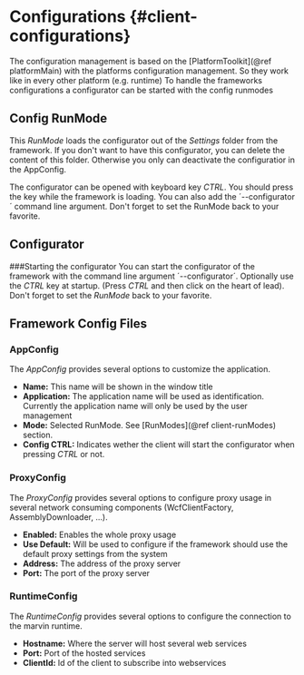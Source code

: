 Configurations {#client-configurations}
========

The configuration management is based on the [PlatformToolkit](@ref platformMain) with the platforms configuration management. So they work like in every other platform (e.g. runtime)
To handle the frameworks configurations a configurator can be started with the config runmodes

## Config RunMode
This *RunMode* loads the configurator out of the *Settings* folder from the framework. If you don't want to have this configurator, you can delete the content of this folder. Otherwise you only can deactivate the configuratior in the AppConfig.

The configurator can be opened with keyboard key *CTRL*. You should press the key while the framework is loading. You can also add the ´--configurator´ command line argument. Don't forget to set the RunMode back to your favorite.

## Configurator

###Starting the configurator
You can start the configurator of the framework with the command line argument ´--configurator´. Optionally use the *CTRL* key at startup. (Press *CTRL* and then click on the heart of lead). Don't forget to set the *RunMode* back to your favorite.

## Framework Config Files
### AppConfig
The *AppConfig* provides several options to customize the application.

* **Name:** This name will be shown in the window title
* **Application:** The application name will be used as identification. Currently the application name will only be used by the user management
* **Mode:** Selected RunMode. See [RunModes](@ref client-runModes) section.
* **Config CTRL:** Indicates wether the client will start the configurator when pressing *CTRL* or not.

### ProxyConfig
The *ProxyConfig* provides several options to configure proxy usage in several network consuming components (WcfClientFactory, AssemblyDownloader, ...).

* **Enabled:** Enables the whole proxy usage
* **Use Default:** Will be used to configure if the framework should use the default proxy settings from the system
* **Address:** The address of the proxy server
* **Port:** The port of the proxy server

### RuntimeConfig
The *RuntimeConfig* provides several options to configure the connection to the marvin runtime.

* **Hostname:** Where the server will host several web services
* **Port:** Port of the hosted services
* **ClientId:** Id of the client to subscribe into webservices
